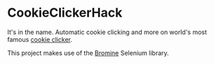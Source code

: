 # CookieClickerHack #
It's in the name. Automatic cookie clicking and more on world's most famous [cookie clicker](http://orteil.dashnet.org/cookieclicker/).

This project makes use of the  [Bromine](https://github.com/Thibstars/Bromine) Selenium library.